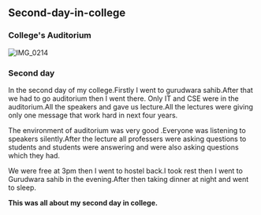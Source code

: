 ## Second-day-in-college

### College's Auditorium
![IMG_0214](https://github.com/user-attachments/assets/10d1d7c9-752a-4b2c-824b-45c70426db71)


### Second day

In the second day of my college.Firstly I went to gurudwara sahib.After that we had to go auditorium then I went there. Only IT and CSE were in the auditorium.All the speakers and gave us lecture.All the lectures were giving only one message that work hard in next four years.

The environment of auditorium was very good .Everyone was listening to speakers silently.After the lecture all professers were asking questions to students and students were answering and were also asking questions which they had.

We were free at 3pm then I went to hostel back.I took rest then I went to Gurudwara sahib in the evening.After then taking dinner at night and went to sleep.

**This was all about my second day in college.**

